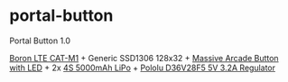 # portal-button
Portal Button 1.0

[Boron LTE CAT-M1](https://store.particle.io/products/boron-lte) + Generic SSD1306 128x32 + [Massive Arcade Button with LED](https://www.adafruit.com/product/1185) + 2x [4S 5000mAh LiPo](https://hobbyking.com/en_us/turnigy-5000mah-4s1p-14-8v-20c-hardcase-pack-1.html) + [Pololu D36V28F5 5V 3.2A Regulator](https://www.pololu.com/product/3782) 
